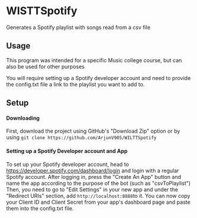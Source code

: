 # WISTTSpotify

Generates a Spotify playlist with songs read from a csv file

## Usage

This program was intended for a specific Music college course, but can also be used for other purposes

You will require setting up a Spotify developer account and 
need to provide the config.txt file a link to the playlist you want to add to.

## Setup

#### Downloading
First, download the project using GitHub's "Download Zip" option or by using 
``git clone https://github.com/ArjunV905/WILTTSpotify``

#### Setting up a Spotify Developer account and App
To set up your Spotify developer account, head to https://developer.spotify.com/dashboard/login and login with a 
regular Spotify account. 
After logging in, press the "Create An App" button and name the app according to the purpose of the bot (such as "csvToPlaylist")
Then, you need to go to "Edit Settings" in your new app and under the "Redirect URIs" section, add `http://localhost:8888`to it.
You can now copy your Client ID and Client Secret from your app's dashboard page and paste them into the config.txt file.

